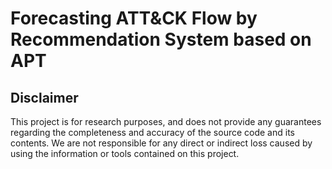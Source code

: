 # Forecasting ATT&CK Flow by Recommendation System based on APT
## Disclaimer
This project is for research purposes, and does not provide any guarantees regarding the completeness and accuracy of the source code and its contents. We are not responsible for any direct or indirect loss caused by using the information or tools contained on this project.